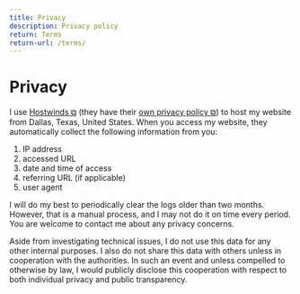 ```yaml
---
title: Privacy
description: Privacy policy
return: Terms
return-url: /terms/
---
```


# Privacy
I use <a href="https://www.hostwinds.com/" target="_blank">Hostwinds ⧉</a> (they have their <a href="https://www.hostwinds.com/legal/privacy" target="_blank">own privacy policy ⧉</a>) to host my website from Dallas, Texas, United States. When you access my website, they automatically collect the following information from you:

1. IP address
1. accessed URL
1. date and time of access
1. referring URL (if applicable)
1. user agent

I will do my best to periodically clear the logs older than two months. However, that is a manual process, and I may not do it on time every period. You are welcome to contact me about any privacy concerns.

Aside from investigating technical issues, I do not use this data for any other internal purposes. I also do not share this data with others unless in cooperation with the authorities. In such an event and unless compelled to otherwise by law, I would publicly disclose this cooperation with respect to both individual privacy and public transparency.